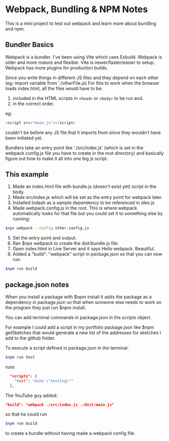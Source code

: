 
# Webpack, Bundling & NPM Notes

This is a mini project to test out webpack and learn more about bundling and npm.

## Bundler Basics

Webpack is a bundler. I've been using Vite which uses Esbuild. Webpack is older and more mature and flexible. Vite is newer/faster/easier to setup. Webpack has more plugins for production builds.

Since you write things in different JS files and they depend on each other (eg: import variable from './otherFile.js)
For this to work when the browser loads index.html, all the files would have to be:

1. included in the HTML scripts in `<head>` or `<body>` to be run and..
2. in the correct order.

eg:
```js
<script src="main.js"></script> 
```
couldn't be before any JS file that it imports from since they wouldn’t have been initiated yet.

Bundlers take an entry point like './src/index.js' (which is set in the webpack.config.js file you have to create in the root directory) and basically figure out how to make it all into one big js script.

## This example

1. Made an index.html file with bundle.js (doesn't exist yet) script in the body.
2. Made src/index.js which will be set as the entry point for webpack later.
3. Installed lodash as a sample dependency to be referenced in idex.js
4. Made webpack.config.js in the root. This is where webpack automatically looks for that file but you could set it to something else by running:

```bash
$npx webpack --config other.config.js
```

5. Set the entry point and output.
6. Ran $npx webpack to create the dist/bundle.js file.
7. Open index.html in Live Server and it says Hello webpack. Beautiful.
8. Added a "build": "webpack" script in package.json so that you can now run: 
```bash
$npm run build
```

## package.json notes

When you install a package with $npm install it adds the package as a dependency in package.json so that when someone else needs to work on the program they just run $npm install.

You can add terminal commands in package.json in the scripts object.

For example I could add a script in my portfolio package.json like $npm getSketches that would generate a new list of the addresses for sketches I add to the github folder.

To execute a script defined in package.json in the terminal:

```bash
$npm run test
```

runs

```json
  "scripts": {
    "test": "echo \"testing\""
  },
```

The YouTube guy added:
```json
"build": "webpack ./src/index.js ./dist/main.js" 
```

so that he could run 
```bash
$npm run build 
```
to create a bundle without having made a webpack config file.